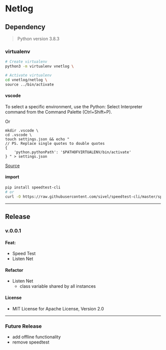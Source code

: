 # Netlog

## Dependency
> Python version 3.8.3
### virtualenv
~~~bash
# Create virtualenv
python3 -m virtualenv vnetlog \

# Activate virtualenv
cd vnetlog/netlog \
source ../bin/activate
~~~

#### vscode
To select a specific environment, use the Python: Select Interpreter command from the Command Palette (Ctrl+Shift+P).

Or 

~~~
mkdir .vscode \
cd .vscode \
touch settings.json && echo "
// PS. Replace single quotes to double quotes
{
    'python.pythonPath': '$PATHOFVIRTUALENV/bin/activate'
} " > settings.json 
~~~

[Source](https://code.visualstudio.com/docs/python/environments)

#### import
~~~bash
pip install speedtest-cli
# or
curl -O https://raw.githubusercontent.com/sivel/speedtest-cli/master/speedtest.py
~~~

---

## Release
### v.0.0.1
#### Feat:
* Speed Test
* Listen Net
#### Refactor
* Listen Net
    * class variable shared by all instances
#### License
* MIT License for Apache License, Version 2.0 

---

### Future Release 
* add offline functionality
* remove speedtest
